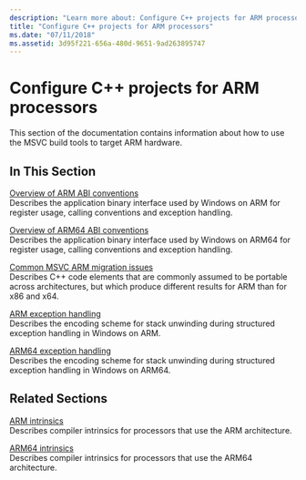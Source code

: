 ```yaml
---
description: "Learn more about: Configure C++ projects for ARM processors"
title: "Configure C++ projects for ARM processors"
ms.date: "07/11/2018"
ms.assetid: 3d95f221-656a-480d-9651-9ad263895747
---
```

# Configure C++ projects for ARM processors

This section of the documentation contains information about how to use the MSVC build tools to target ARM hardware.

## In This Section

[Overview of ARM ABI conventions](overview-of-arm-abi-conventions.md)\
Describes the application binary interface used by Windows on ARM for register usage, calling conventions and exception handling.

[Overview of ARM64 ABI conventions](arm64-windows-abi-conventions.md)\
Describes the application binary interface used by Windows on ARM64 for register usage, calling conventions and exception handling.

[Common MSVC ARM migration issues](common-visual-cpp-arm-migration-issues.md)\
Describes C++ code elements that are commonly assumed to be portable across architectures, but which produce different results for ARM than for x86 and x64.

[ARM exception handling](arm-exception-handling.md)\
Describes the encoding scheme for stack unwinding during structured exception handling in Windows on ARM.

[ARM64 exception handling](arm64-exception-handling.md)\
Describes the encoding scheme for stack unwinding during structured exception handling in Windows on ARM64.

## Related Sections

[ARM intrinsics](../intrinsics/arm-intrinsics.md)\
Describes compiler intrinsics for processors that use the ARM architecture.

[ARM64 intrinsics](../intrinsics/arm-intrinsics.md)\
Describes compiler intrinsics for processors that use the ARM64 architecture.
